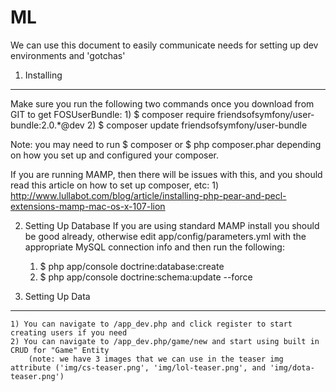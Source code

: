 ML
========================

We can use this document to easily communicate needs for setting up dev environments and 'gotchas'

1) Installing
----------------------------------

Make sure you run the following two commands once you download from GIT to get FOSUserBundle:
    1) $ composer require friendsofsymfony/user-bundle:2.0.*@dev
    2) $ composer update friendsofsymfony/user-bundle

Note: you may need to run $ composer or $ php composer.phar depending on how you set up and configured your composer.

If you are running MAMP, then there will be issues with this, and you should read this article on how to set up composer, etc:
    1) http://www.lullabot.com/blog/article/installing-php-pear-and-pecl-extensions-mamp-mac-os-x-107-lion


2) Setting Up Database
    If you are using standard MAMP install you should be good already, otherwise edit app/config/parameters.yml with the appropriate MySQL connection info and then run the following:
    1) $ php app/console doctrine:database:create
    2) $ php app/console doctrine:schema:update --force

3) Setting Up Data
----------------------------------
    1) You can navigate to /app_dev.php and click register to start creating users if you need
    2) You can navigate to /app_dev.php/game/new and start using built in CRUD for "Game" Entity
        (note: we have 3 images that we can use in the teaser img attribute ('img/cs-teaser.png', 'img/lol-teaser.png', and 'img/dota-teaser.png')
  